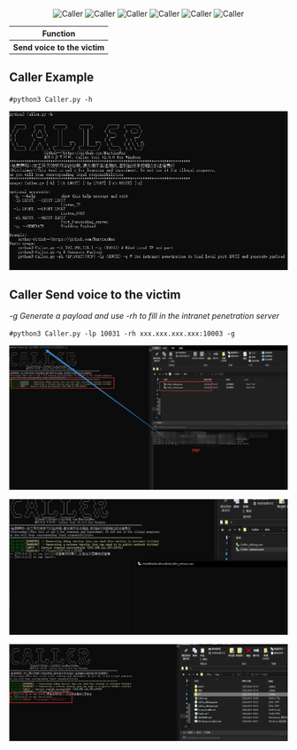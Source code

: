   <div align="center">
<p align="center">
 <img title="Caller" src='https://img.shields.io/badge/Caller-1.0.0-brightgreen.svg' />
 <img title="Caller" src='https://img.shields.io/badge/Python-3.9-yellow.svg' />
  <img title="Caller" src='https://img.shields.io/badge/HackerTool-x' />
 <img title="Caller" src='https://img.shields.io/static/v1?label=Author&message=@Martin&color=red'/>
 <img title="Caller" src='https://img.shields.io/badge/-windows-F16061?logo=windows&logoColor=000'/>
<img title="Caller" src='https://img.shields.io/badge/-linux-F16061?logo=linux&logoColor=000'/>
 
</p>
 
   
 <table>
  <tr>
      <th>Function</th>
  </tr>
  <tr>
    <th>Send voice to the victim</th>

</tr>
 
 </table>
</div>


  
## Caller Example

``#python3 Caller.py -h``

![图片名称](./PT/help.png) 

## Caller Send voice to the victim

*-g Generate a payload and use -rh to fill in the intranet penetration server*

``#python3 Caller.py -lp 10031 -rh xxx.xxx.xxx.xxx:10003 -g``

![图片名称](./PT/1.png) 


![图片名称](./PT/2.png) 


![图片名称](./PT/3.png) 